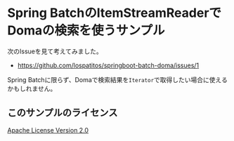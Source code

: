 # Spring BatchのItemStreamReaderでDomaの検索を使うサンプル

次のIssueを見て考えてみました。

* https://github.com/lospatitos/springboot-batch-doma/issues/1

Spring Batchに限らず、Domaで検索結果を`Iterator`で取得したい場合に使えるかもしれません。

## このサンプルのライセンス

[Apache License Version 2.0](http://www.apache.org/licenses/LICENSE-2.0.txt)


